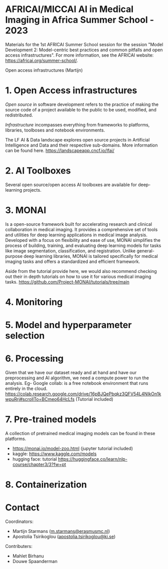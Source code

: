 # AFRICAI/MICCAI AI in Medical Imaging in Africa Summer School - 2023
Materials for the 1st AFRICAI Summer School session for the session
"Model Development 2: Model-centric best practices and common pitfalls and open access infrastructures". 
For more information, see the AFRICAI website: https://africai.org/summer-school/. 

Open access infrastructures (Martijn) 
 
# 1. Open Access infrastructures
*Open source* in software development refers to the practice of making the source code of a project available to the public to be used, modified, and redistributed.

*Infrastructure* incompasses everything from frameworks to platforms, libraries, toolboses and notebook environments.


The LF AI & Data landscape explores open source projects in Artificial Intelligence and Data and their respective sub-domains. More information can be found here. https://landscapeapp.cncf.io/lfai/

# 2. AI Toolboxes
Several open source/open access AI toolboxes are available for deep-learning projects. 

# 3. MONAI

Is a open-source framework built for accelerating research and clinical collaboration in medical imaging. It provides a comprehensive set of tools and utilities for deep learning applications in medical image analysis. Developed with a focus on flexibility and ease of use, MONAI simplifies the process of building, training, and evaluating deep learning models for tasks like image segmentation, classification, and registration. Unlike general-purpose deep learning libraries, MONAI is tailored specifically for medical imaging tasks and offers a standardized and efficient framework.

Aside from the tutorial provide here, we would also recommend checking out their in depth tutorials on how to use it for various medical imaging tasks. https://github.com/Project-MONAI/tutorials/tree/main 

# 4. Monitoring

# 5. Model and hyperparameter selection

# 6. Processing
Given that we have our dataset ready and at hand and have our preprocessing and AI algorithm,
we need a compute power to run the analysis. 
Eg-
Google collab: is a free notebook environment that runs entirely in the cloud.
https://colab.research.google.com/drive/16pBJQePbqkz3QFV54L4NIkOn1kwpuRrj#scrollTo=BCmeo64HcLfs
(Tutorial included)


# 7. Pre-trained models
 A collection of pretrained medical imaging models can be found in these platforms.
- https://monai.io/model-zoo.html (jupyter tutorial included)
- kaggle: https://www.kaggle.com/models
- hugging face: tutorial https://huggingface.co/learn/nlp-course/chapter3/3?fw=pt

# 8. Containerization

# Contact
Coordinators:

- Martijn Starmans (m.starmans@erasmusmc.nl)
- Apostolia Tsirikoglou (apostolia.tsirikoglou@ki.se)

Contributers:

- Mahlet Birhanu
- Douwe Spaanderman